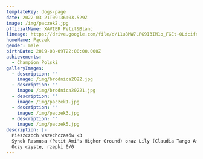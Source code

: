 ```yaml
---
templateKey: dogs-page
date: 2022-03-21T09:36:03.529Z
image: /img/paczek2.jpg
officialName: XAVIER Petit&Blanc
lineage: https://drive.google.com/file/d/11u8MW7LPG9I3IM1o_FGEt-OLdcifnBvQ/view?usp=sharing
homeName: Pączek
gender: male
birthDate: 2019-08-09T22:00:00.000Z
achievements:
  - Champion Polski
galleryImages:
  - description: ""
    image: /img/brodnica2022.jpg
  - description: ""
    image: /img/brodnica20221.jpg
  - description: ""
    image: /img/paczek1.jpg
  - description: ""
    image: /img/paczek3.jpg
  - description: ""
    image: /img/paczek5.jpg
description: |-
  Pieszczoch wszechczasów <3
  Synek Rasmusa (Petit Ami's Higher Ground) oraz Lily (Claudia Tango Amore).
  Oczy czyste, rzepki 0/0
---
```

